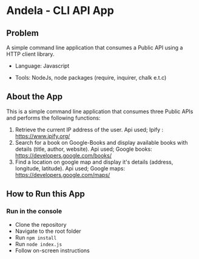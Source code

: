 # Andela - CLI API App

## Problem

A simple command line application that consumes a Public API using a HTTP client library.

+ Language: Javascript

+ Tools: NodeJs, node packages (require, inquirer, chalk e.t.c)

## About the App

This is a simple command line application that consumes three Public APIs and performs the following functions:
1. Retrieve the current IP address of the user. Api used; Ipify : https://www.ipify.org/
2. Search for a book on Google-Books and display available books with details (title, author, website). 
Api used; Google books: https://developers.google.com/books/
3. Find a location on google map and display it's details (address, longitude, latitude).
Api used; Google maps: https://developers.google.com/maps/

## How to Run this App
### Run in the console
+ Clone the repository
+ Navigate to the root folder
+ Run  `npm install`
+ Run  `node index.js`
+ Follow on-screen instructions